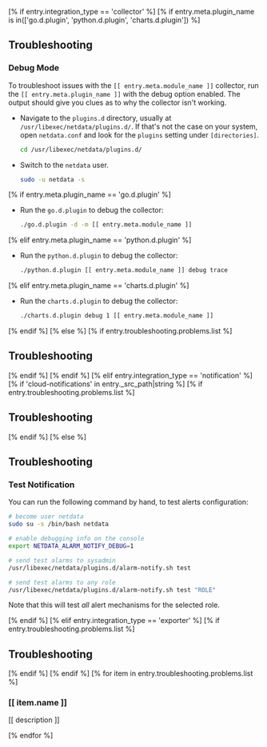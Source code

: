 [% if entry.integration_type == 'collector' %]
[% if entry.meta.plugin_name is in(['go.d.plugin', 'python.d.plugin', 'charts.d.plugin']) %]
## Troubleshooting

### Debug Mode

To troubleshoot issues with the `[[ entry.meta.module_name ]]` collector, run the `[[ entry.meta.plugin_name ]]` with the debug option enabled. The output
should give you clues as to why the collector isn't working.

- Navigate to the `plugins.d` directory, usually at `/usr/libexec/netdata/plugins.d/`. If that's not the case on
  your system, open `netdata.conf` and look for the `plugins` setting under `[directories]`.

  ```bash
  cd /usr/libexec/netdata/plugins.d/
  ```

- Switch to the `netdata` user.

  ```bash
  sudo -u netdata -s
  ```

[% if entry.meta.plugin_name == 'go.d.plugin' %]
- Run the `go.d.plugin` to debug the collector:

  ```bash
  ./go.d.plugin -d -m [[ entry.meta.module_name ]]
  ```

[% elif entry.meta.plugin_name == 'python.d.plugin' %]
- Run the `python.d.plugin` to debug the collector:

  ```bash
  ./python.d.plugin [[ entry.meta.module_name ]] debug trace
  ```

[% elif entry.meta.plugin_name == 'charts.d.plugin' %]
- Run the `charts.d.plugin` to debug the collector:

  ```bash
  ./charts.d.plugin debug 1 [[ entry.meta.module_name ]]
  ```

[% endif %]
[% else %]
[% if entry.troubleshooting.problems.list %]
## Troubleshooting

[% endif %]
[% endif %]
[% elif entry.integration_type == 'notification' %]
[% if 'cloud-notifications' in entry._src_path|string %]
[% if entry.troubleshooting.problems.list %]
## Troubleshooting

[% endif %]
[% else %]
## Troubleshooting

### Test Notification

You can run the following command by hand, to test alerts configuration:

```bash
# become user netdata
sudo su -s /bin/bash netdata

# enable debugging info on the console
export NETDATA_ALARM_NOTIFY_DEBUG=1

# send test alarms to sysadmin
/usr/libexec/netdata/plugins.d/alarm-notify.sh test

# send test alarms to any role
/usr/libexec/netdata/plugins.d/alarm-notify.sh test "ROLE"
```

Note that this will test _all_ alert mechanisms for the selected role.

[% endif %]
[% elif entry.integration_type == 'exporter' %]
[% if entry.troubleshooting.problems.list %]
## Troubleshooting

[% endif %]
[% endif %]
[% for item in entry.troubleshooting.problems.list %]
### [[ item.name ]]

[[ description ]]

[% endfor %]
